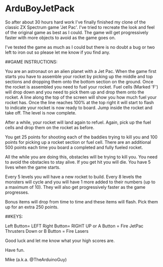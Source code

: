 # ArduBoyJetPack

So after about 30 hours hard work I've finally finished my clone of the classic ZX Spectrum game 'Jet Pac'. I've tried to recreate the look and feel of the original game as best as I could. The game will get progressively faster with more objects to avoid as the game goes on.

I've tested the game as much as I could but there is no doubt a bug or two left to iron out so please let me know if you find any.

##GAME INSTRUCTIONS:

You are an astronaut on an alien planet with a Jet Pac. When the game first starts you have to assemble your rocket by picking up the middle and top sections and dropping them onto the bottom section on the ground. Once the rocket is assembled you need to fuel your rocket. Fuel cells (Marked 'F') will drop down and you need to pick them up and drop them onto the rocket. A line along the top of the screen will show you how much fuel your rocket has. Once the line reaches 100% at the top right it will start to flash to indicate your rocket is now ready to board. Jump inside the rocket and take off. The level is now complete.

After a while, your rocket will land again to refuel. Again, pick up the fuel cells and drop them on the rocket as before.

You get 25 points for shooting each of the baddies trying to kill you and 100 points for picking up a rocket section or fuel cell. There are an additional 500 points each time you board a completed and fully fueled rocket.

All the while you are doing this, obstacles will be trying to kill you. You need to avoid the obstacles to stay alive. If you get hit you will die. You have 5 lives when the game starts.

Every 5 levels you will have a new rocket to build.
Every 8 levels the monsters will cycle and you will have 1 more added to their numbers (up to a maximum of 10). They will also get progressively faster as the game progresses.

Bonus items will drop from time to time and these items will flash. Pick them up for an extra 250 points.

##KEYS:

Left Button= LEFT
Right Button= RIGHT
UP or A Button = Fire JetPac Thrusters
Down or B Button = Fire Lasers

Good luck and let me know what your high scores are.

Have fun.

Mike (a.k.a. @TheArduinoGuy)
